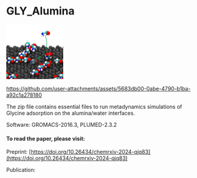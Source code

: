 # GLY_Alumina

[//]: <> (figs)

<img src="aa.jpg" width=30% height=30%>



https://github.com/user-attachments/assets/5683db00-0abe-4790-b1ba-a92c1a278180




The zip file contains essential files to run metadynamics simulations of Glycine adsorption on the alumina/water interfaces.

Software: GROMACS-2016.3, PLUMED-2.3.2


#### To read the paper, please visit:
Preprint: [https://doi.org/10.26434/chemrxiv-2024-qjq83](https://doi.org/10.26434/chemrxiv-2024-qjq83)

Publication: []()

